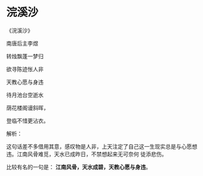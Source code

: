 # 浣溪沙

《浣溪沙》

南唐后主李煜 

转烛飘蓬一梦归

欲寻陈迹怅人非

天教心愿与身违

待月池台空逝水

荫花楼阁谩斜晖，

登临不惜更沾衣。



解析：

这句话差不多借用其意，感叹物是人非，上天注定了自己这一生现实总是与心愿想违。江南风骨难觅，天水已成昨日，不禁想起来无可奈何 徒添悲伤。

比较有名的一句是： **江南风骨，天水成碧，天教心愿与身违**。

